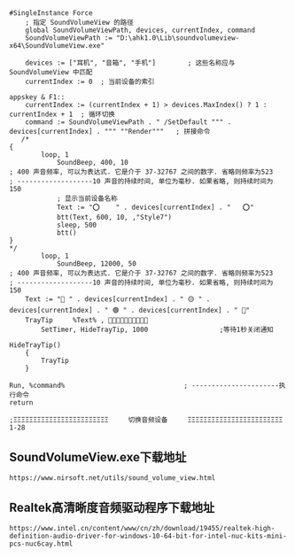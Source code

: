 ## 

```
#SingleInstance Force 
	; 指定 SoundVolumeView 的路径
	global SoundVolumeViewPath, devices, currentIndex, command
	SoundVolumeViewPath := "D:\ahk1.0\Lib\soundvolumeview-x64\SoundVolumeView.exe"
	
	devices := ["耳机", "音箱", "手机"]        ; 这些名称应与 SoundVolumeView 中匹配
	currentIndex := 0  ; 当前设备的索引

appskey & F1::
	currentIndex := (currentIndex + 1) > devices.MaxIndex() ? 1 : currentIndex + 1  ; 循环切换      	
	command := SoundVolumeViewPath . " /SetDefault """ . devices[currentIndex] . """ ""Render"""   ; 拼接命令
   /* 
{
    	loop, 1
        	SoundBeep, 400, 10
; 400 声音频率, 可以为表达式. 它是介于 37-32767 之间的数字. 省略则频率为523
; -------------------10 声音的持续时间, 单位为毫秒. 如果省略, 则持续时间为 150     
        	; 显示当前设备名称
        	Text := "⭕    " . devices[currentIndex] . "   ⭕"
        	btt(Text, 600, 10, ,"Style7")
        	sleep, 500
        	btt()
}    
*/
    	loop, 1
        	SoundBeep, 12000, 50
; 400 声音频率, 可以为表达式. 它是介于 37-32767 之间的数字. 省略则频率为523
; -------------------10 声音的持续时间, 单位为毫秒. 如果省略, 则持续时间为 150    
	Text := "🔴 " . devices[currentIndex] . " 🟡 " . devices[currentIndex] . " 🟢 " . devices[currentIndex] . " 🔵"
   	TrayTip     %Text% , 🏁🏁🏁🏁🏁🏁🏁🏁🏁🏁
    	SetTimer, HideTrayTip, 1000                  ;等待1秒关闭通知

HideTrayTip() 
	{
    	TrayTip 
  	}

Run, %command%                              ; ----------------------执行命令
return

;ΞΞΞΞΞΞΞΞΞΞΞΞΞΞΞΞΞΞΞΞΞΞΞΞ     切换音频设备     ΞΞΞΞΞΞΞΞΞΞΞΞΞΞΞΞΞΞΞΞΞΞΞΞ 1-28
```

## SoundVolumeView.exe下载地址

`https://www.nirsoft.net/utils/sound_volume_view.html`

## Realtek高清晰度音频驱动程序下载地址

`https://www.intel.cn/content/www/cn/zh/download/19455/realtek-high-definition-audio-driver-for-windows-10-64-bit-for-intel-nuc-kits-mini-pcs-nuc6cay.html`
